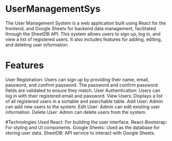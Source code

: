 # UserManagementSys
The User Management System is a web application built using React for the frontend, and Google Sheets for backend data management, facilitated through the SheetDB API. This system allows users to sign up, log in, and view a list of registered users. It also includes features for adding, editing, and deleting user information

# Features
User Registration: Users can sign up by providing their name, email, password, and confirm password. The password and confirm password fields are validated to ensure they match.
User Authentication: Users can log in with their registered email and password.
View Users: Displays a list of all registered users in a sortable and searchable table.
Add User: Admin can add new users to the system.
Edit User: Admin can edit existing user information.
Delete User: Admin can delete users from the system.

#Technologies Used
React: For building the user interface.
React-Bootstrap: For styling and UI components.
Google Sheets: Used as the database for storing user data.
SheetDB: API service to interact with Google Sheets.
